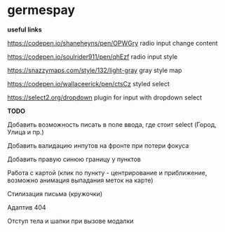 # germespay
**useful links**

https://codepen.io/shaneheyns/pen/OPWGry  radio input change content

https://codepen.io/soulrider911/pen/qhEzf  radio input style

https://snazzymaps.com/style/132/light-gray gray style map

https://codepen.io/wallaceerick/pen/ctsCz styled select

https://select2.org/dropdown  plugin for input with dropdown select

**TODO**

Добавить возможность писать в поле ввода, где стоит select (Город, Улица и пр.)

Добавить валидацию инпутов на фронте при потери фокуса

Добавить правую синюю границу у пунктов

Работа с картой (клик по пункту - центрирование и приближение, возможно анимация выпадания меток на карте)

Стилизация письма (кружочки)

Адаптив 404

Отступ тела и шапки при вызове модалки